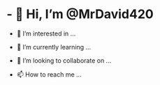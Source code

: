 # - 👋 Hi, I’m @MrDavid420

- 👀 I’m interested in ...

- 🌱 I’m currently learning ...

- 💞️ I’m looking to collaborate on ...

- 📫 How to reach me ...

<!---

MrDavid420/Mrkavidu404 is a ✨ special ✨ repository because its `README.md` (this file) appears on your GitHub profile.

You can click the Preview link to take a look at your changes.

--->
